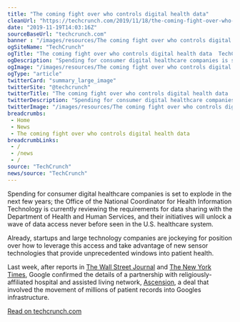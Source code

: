 ```yaml
--- 
title: "The coming fight over who controls digital health data"
cleanUrl: "https://techcrunch.com/2019/11/18/the-coming-fight-over-who-controls-digital-health-data/"
date: "2019-11-19T14:03:16Z"
sourceBaseUrl: "techcrunch.com"
banner : "/images/resources/The coming fight over who controls digital health data.png"
ogSiteName: "TechCrunch"
ogTitle: "The coming fight over who controls digital health data  TechCrunch"
ogDescription: "Spending for consumer digital healthcare companies is set to explode in the next few years; the Office of the National Coordinator for Health Information Technology is currently reviewing the requirements for data sharing with the Department of Health and Human Services, and their initiatives will "
ogImage: "/images/resources/The coming fight over who controls digital health data.png"
ogType: "article"
twitterCard: "summary_large_image"
twitterSite: "@techcrunch"
twitterTitle: "The coming fight over who controls digital health data  TechCrunch"
twitterDescription: "Spending for consumer digital healthcare companies is set to explode in the next few years; the Office of the National Coordinator for Health Information Technology is currently reviewing the requirements for data sharing with the Department of Health and Human Services, and their initiatives will unlock a wave of data access never before seen in []"
twitterImage: "/images/resources/The coming fight over who controls digital health data.png"
breadcrumbs:
 - Home
 - News
 - The coming fight over who controls digital health data
breadcrumbLinks:
 - / 
 - /news
 - / 
source: "TechCrunch"
news/source: "TechCrunch"
---
```

Spending for consumer digital healthcare companies is set to explode in the next few years; the Office of the National Coordinator for Health Information Technology is currently reviewing the requirements for data sharing with the Department of Health and Human Services, and their initiatives will unlock a wave of data access never before seen in the U.S. healthcare system.

Already, startups and large technology companies are jockeying for position over how to leverage this access and take advantage of new sensor technologies that provide unprecedented windows into patient health.

Last week, after reports in [The Wall Street Journal](https://www.wsj.com/articles/google-s-secret-project-nightingale-gathers-personal-health-data-on-millions-of-americans-11573496790?mod=hp_lead_pos1) and [The New York Times](https://www.nytimes.com/2019/11/11/business/google-ascension-health-data.html), Google confirmed the details of a partnership with religiously-affiliated hospital and assisted living network, [Ascension](https://www.ascension.org/), a deal that involved the movement of millions of patient records into Googles infrastructure.  
  
[Read on techcrunch.com](https://techcrunch.com/2019/11/18/the-coming-fight-over-who-controls-digital-health-data/)
